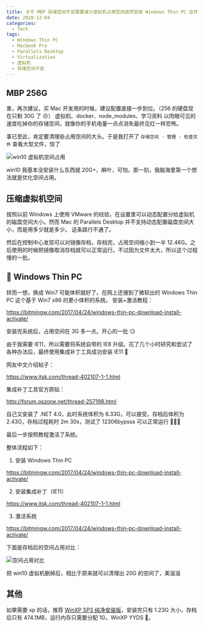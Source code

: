 ```yaml
---
title: 关于 MBP 存储空间不足需要减少虚拟机占用空间进而安装 Windows Thin PC 这件事
date: 2020-12-04
categories:
  - Tech
tags:
  - Windows Thin PC
  - Macbook Pro
  - Parallels Desktop
  - Virtualization
  - 虚拟机
  - 存储空间不足
---
```


## MBP 256G

害，再次建议，买 Mac 开发用的时候，建议配置直接一步到位。（256 的硬盘现在只剩 30G 了 😣）
虚拟机、docker、node_modules、学习资料 以肉眼可见的速度吃掉你的存储空间，就像你的手机电量一点点消失最终见红一样恐怖。

事已至此，肯定要清理些占用空间的大头。于是我打开了 `存储空间 - 管理 - 检查文件` 查看大型文件，惊了

<img src="~@images/2020/1204-1.jpg" alt="win10 虚拟机空间占用" class="half-width-image" >

win10 我基本没安装什么东西就 20G+，麻叶，可怕。那一刻，我脑海里第一个想法就是优化空间占用。

## 压缩虚拟机空间

按照以前 Windows 上使用 VMware 的经验，在设置里可以动态配置分给虚拟机的磁盘空间大小。然而 Mac 的 Parallels Desktop 并不支持动态配置磁盘空间大小，而是用多少就是多少。
这条路行不通了。

然后在控制中心发现可以对镜像存档，存档完，占用空间缩小到一半 12.46G。之后使用的时候把镜像取消存档就可以正常运行。不过因为文件太大，所以这个过程慢的一批。

## 🚀 Windows Thin PC

转而一想，换成 Win7 可能体积就好了。在网上还搜到了微软出的 Windows Thin PC 这个基于 Win7 x86 的更小体积的系统。
安装+激活教程：

https://bitmingw.com/2017/04/24/windows-thin-pc-download-install-activate/

安装完系统后，占用空间在 3G 多一点。开心的一批 😏

由于我需要 IE11，所以需要将系统自带的 IE8 升级。花了几个小时研究和尝试了各种办法后，最终使用集成补丁工具成功安装 IE11 🎉

网友中文介绍帖子：

https://www.itsk.com/thread-402107-1-1.html

集成补丁工具官方原贴：

http://forum.oszone.net/thread-257198.html

自己又安装了 .NET 4.0，此时系统体积为 6.33G，可以接受。存档后体积为 2.43G，存档过程耗时 2m 30s，测试了 12306bypsss 可以正常运行 🚀🚀🚀

最后一步按照教程激活了系统。

整体流程如下：

1. 安装 Windows Thin PC

<a href="https://bitmingw.com/2017/04/24/windows-thin-pc-download-install-activate/">https://bitmingw.com/2017/04/24/windows-thin-pc-download-install-activate/</a>

2. 安装集成补丁（IE11）

<a href="https://www.itsk.com/thread-402107-1-1.html">https://www.itsk.com/thread-402107-1-1.html</a>

3. 激活系统

<a href="https://bitmingw.com/2017/04/24/windows-thin-pc-download-install-activate/">https://bitmingw.com/2017/04/24/windows-thin-pc-download-install-activate/</a>

下面是存档后的空间占用对比：

<img src="~@images/2020/1204-2.png" alt="空间占用对比" class="half-width-image" >

把 win10 虚拟机删掉后，相比于原来就可以清理出 20G 的空间了，美滋滋

## 其他

如果需要 xp 的话，推荐 [WinXP SP3 纯净安装版](https://dragonfly.fun/soft/winxp.html)，安装完只有 1.23G 大小，存档后只有 474.1MB，运行内存只需要分配 1G，WinXP YYDS 💪。
